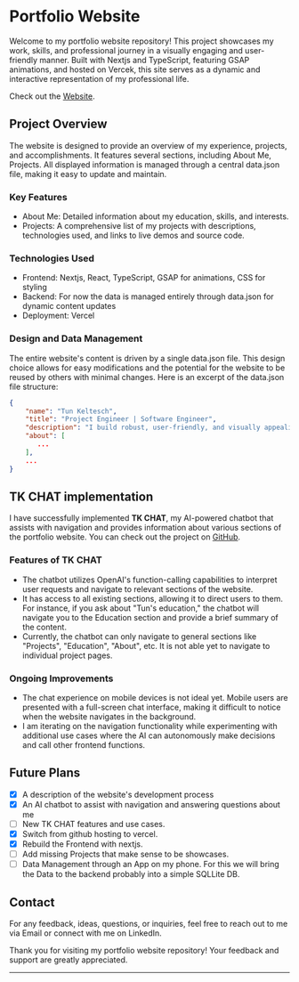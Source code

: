 # Portfolio Website

Welcome to my portfolio website repository! This project showcases my work, skills, and professional journey in a visually engaging and user-friendly manner. Built with Nextjs and TypeScript, featuring GSAP animations, and hosted on Vercek, this site serves as a dynamic and interactive representation of my professional life.

Check out the [Website](https://tunkeltesch.dev).

## Project Overview
The website is designed to provide an overview of my experience, projects, and accomplishments. It features several sections, including About Me, Projects. All displayed information is managed through a central data.json file, making it easy to update and maintain.


### Key Features
- About Me: Detailed information about my education, skills, and interests.
- Projects: A comprehensive list of my projects with descriptions, technologies used, and links to live demos and source code.

### Technologies Used
- Frontend: Nextjs, React, TypeScript, GSAP for animations, CSS for styling
- Backend: For now the data is managed entirely through data.json for dynamic content updates
- Deployment: Vercel

### Design and Data Management
The entire website's content is driven by a single data.json file. This design choice allows for easy modifications and the potential for the website to be reused by others with minimal changes. Here is an excerpt of the data.json file structure:

```json
{
    "name": "Tun Keltesch",
    "title": "Project Engineer | Software Engineer",
    "description": "I build robust, user-friendly, and visually appealing web solutions, with a passion for continuous technical innovation.",
    "about": [
       ...
    ],
    ...
}
```

## TK CHAT implementation

I have successfully implemented **TK CHAT**, my AI-powered chatbot that assists with navigation and provides information about various sections of the portfolio website. You can check out the project on [GitHub](https://github.com/SM1LE21/TK_CHAT).

### Features of TK CHAT

- The chatbot utilizes OpenAI's function-calling capabilities to interpret user requests and navigate to relevant sections of the website.
- It has access to all existing sections, allowing it to direct users to them. For instance, if you ask about "Tun's education," the chatbot will navigate you to the Education section and provide a brief summary of the content.
- Currently, the chatbot can only navigate to general sections like "Projects", "Education", "About", etc. It is not able yet to navigate to individual project pages.

### Ongoing Improvements

- The chat experience on mobile devices is not ideal yet. Mobile users are presented with a full-screen chat interface, making it difficult to notice when the website navigates in the background.
- I am iterating on the navigation functionality while experimenting with additional use cases where the AI can autonomously make decisions and call other frontend functions.

## Future Plans

- [x] A description of the website's development process
- [x] An AI chatbot to assist with navigation and answering questions about me
- [ ] New TK CHAT features and use cases.
- [x] Switch from github hosting to vercel.
- [x] Rebuild the Frontend with nextjs.
- [ ] Add missing Projects that make sense to be showcases.
- [ ] Data Management through an App on my phone. For this we will bring the Data to the backend probably into a simple SQLLite DB.

## Contact
For any feedback, ideas, questions, or inquiries, feel free to reach out to me via Email or connect with me on LinkedIn.

Thank you for visiting my portfolio website repository! Your feedback and support are greatly appreciated.

---
